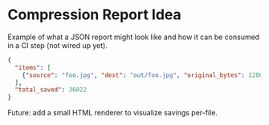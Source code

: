 # Compression Report Idea

Example of what a JSON report might look like and how it can be consumed in a CI step (not wired up yet).

```json
{
  "items": [
    {"source": "foo.jpg", "dest": "out/foo.jpg", "original_bytes": 120034, "output_bytes": 84012}
  ],
  "total_saved": 36022
}
```

Future: add a small HTML renderer to visualize savings per-file.

